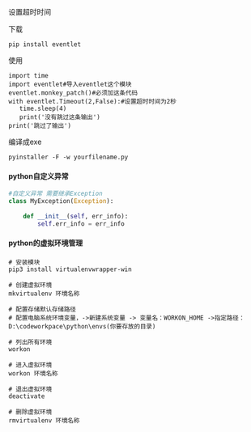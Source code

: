 设置超时时间

下载

```shell
pip install eventlet
```

使用

```shell
import time
import eventlet#导入eventlet这个模块
eventlet.monkey_patch()#必须加这条代码
with eventlet.Timeout(2,False):#设置超时时间为2秒
   time.sleep(4)
   print('没有跳过这条输出')
print('跳过了输出')
```

编译成exe

```shell
pyinstaller -F -w yourfilename.py
```

#### python自定义异常

```python
#自定义异常 需要继承Exception
class MyException(Exception):
 
    def __init__(self, err_info):
        self.err_info = err_info
```

#### python的虚拟环境管理

```shell
# 安装模块
pip3 install virtualenvwrapper-win 

# 创建虚拟环境
mkvirtualenv 环境名称

# 配置存储默认存储路径
# 配置电脑系统环境变量，->新建系统变量 -> 变量名：WORKON_HOME ->指定路径：D:\codeworkpace\python\envs(你要存放的目录)

# 列出所有环境
workon

# 进入虚拟环境
workon 环境名称

# 退出虚拟环境
deactivate

# 删除虚拟环境
rmvirtualenv 环境名称

```
